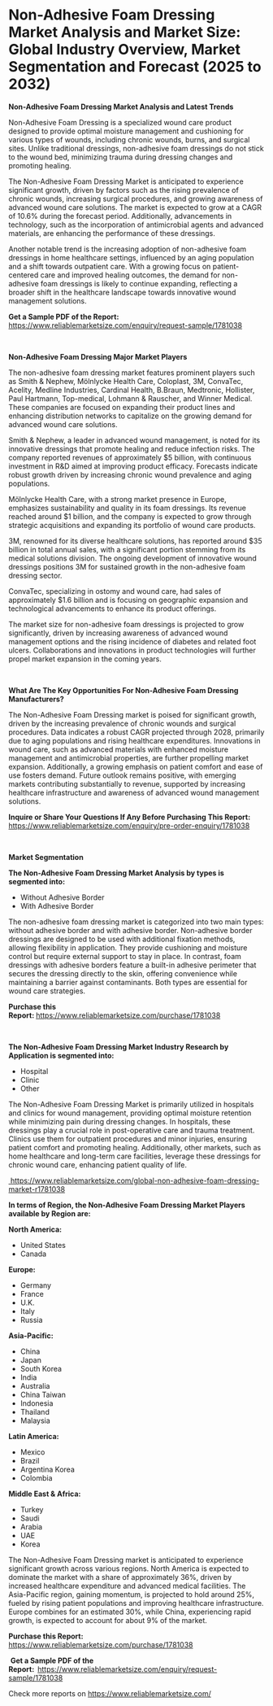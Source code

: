 <p><h1>Non-Adhesive Foam Dressing Market Analysis and Market Size: Global Industry Overview, Market Segmentation and Forecast (2025 to 2032)</h1></p><p><strong>Non-Adhesive Foam Dressing Market Analysis and Latest Trends</strong></p>
<p><p>Non-Adhesive Foam Dressing is a specialized wound care product designed to provide optimal moisture management and cushioning for various types of wounds, including chronic wounds, burns, and surgical sites. Unlike traditional dressings, non-adhesive foam dressings do not stick to the wound bed, minimizing trauma during dressing changes and promoting healing.</p><p>The Non-Adhesive Foam Dressing Market is anticipated to experience significant growth, driven by factors such as the rising prevalence of chronic wounds, increasing surgical procedures, and growing awareness of advanced wound care solutions. The market is expected to grow at a CAGR of 10.6% during the forecast period. Additionally, advancements in technology, such as the incorporation of antimicrobial agents and advanced materials, are enhancing the performance of these dressings. </p><p>Another notable trend is the increasing adoption of non-adhesive foam dressings in home healthcare settings, influenced by an aging population and a shift towards outpatient care. With a growing focus on patient-centered care and improved healing outcomes, the demand for non-adhesive foam dressings is likely to continue expanding, reflecting a broader shift in the healthcare landscape towards innovative wound management solutions.</p></p>
<p><strong>Get a Sample PDF of the Report:&nbsp;</strong> <a href="https://www.reliablemarketsize.com/enquiry/request-sample/1781038?utm_campaign=3226&utm_medium=2&utm_source=Github&utm_content=ia&utm_term=25032025&utm_id=non-adhesive-foam-dressing">https://www.reliablemarketsize.com/enquiry/request-sample/1781038</a></p>
<p>&nbsp;</p>
<p><strong>Non-Adhesive Foam Dressing Major Market Players</strong></p>
<p><p>The non-adhesive foam dressing market features prominent players such as Smith & Nephew, Mölnlycke Health Care, Coloplast, 3M, ConvaTec, Acelity, Medline Industries, Cardinal Health, B.Braun, Medtronic, Hollister, Paul Hartmann, Top-medical, Lohmann & Rauscher, and Winner Medical. These companies are focused on expanding their product lines and enhancing distribution networks to capitalize on the growing demand for advanced wound care solutions.</p><p>Smith & Nephew, a leader in advanced wound management, is noted for its innovative dressings that promote healing and reduce infection risks. The company reported revenues of approximately $5 billion, with continuous investment in R&D aimed at improving product efficacy. Forecasts indicate robust growth driven by increasing chronic wound prevalence and aging populations.</p><p>Mölnlycke Health Care, with a strong market presence in Europe, emphasizes sustainability and quality in its foam dressings. Its revenue reached around $1 billion, and the company is expected to grow through strategic acquisitions and expanding its portfolio of wound care products.</p><p>3M, renowned for its diverse healthcare solutions, has reported around $35 billion in total annual sales, with a significant portion stemming from its medical solutions division. The ongoing development of innovative wound dressings positions 3M for sustained growth in the non-adhesive foam dressing sector.</p><p>ConvaTec, specializing in ostomy and wound care, had sales of approximately $1.6 billion and is focusing on geographic expansion and technological advancements to enhance its product offerings.</p><p>The market size for non-adhesive foam dressings is projected to grow significantly, driven by increasing awareness of advanced wound management options and the rising incidence of diabetes and related foot ulcers. Collaborations and innovations in product technologies will further propel market expansion in the coming years.</p></p>
<p>&nbsp;</p>
<p><strong>What Are The Key Opportunities For Non-Adhesive Foam Dressing Manufacturers?</strong></p>
<p><p>The Non-Adhesive Foam Dressing market is poised for significant growth, driven by the increasing prevalence of chronic wounds and surgical procedures. Data indicates a robust CAGR projected through 2028, primarily due to aging populations and rising healthcare expenditures. Innovations in wound care, such as advanced materials with enhanced moisture management and antimicrobial properties, are further propelling market expansion. Additionally, a growing emphasis on patient comfort and ease of use fosters demand. Future outlook remains positive, with emerging markets contributing substantially to revenue, supported by increasing healthcare infrastructure and awareness of advanced wound management solutions.</p></p>
<p><strong>Inquire or Share Your Questions If Any Before Purchasing This Report:</strong> <a href="https://www.reliablemarketsize.com/enquiry/pre-order-enquiry/1781038?utm_campaign=3226&utm_medium=2&utm_source=Github&utm_content=ia&utm_term=25032025&utm_id=non-adhesive-foam-dressing">https://www.reliablemarketsize.com/enquiry/pre-order-enquiry/1781038</a></p>
<p>&nbsp;</p>
<p><strong>Market Segmentation</strong></p>
<p><strong>The Non-Adhesive Foam Dressing Market Analysis by types is segmented into:</strong></p>
<p><ul><li>Without Adhesive Border</li><li>With Adhesive Border</li></ul></p>
<p><p>The non-adhesive foam dressing market is categorized into two main types: without adhesive border and with adhesive border. Non-adhesive border dressings are designed to be used with additional fixation methods, allowing flexibility in application. They provide cushioning and moisture control but require external support to stay in place. In contrast, foam dressings with adhesive borders feature a built-in adhesive perimeter that secures the dressing directly to the skin, offering convenience while maintaining a barrier against contaminants. Both types are essential for wound care strategies.</p></p>
<p><strong>Purchase this Report:&nbsp;</strong><a href="https://www.reliablemarketsize.com/purchase/1781038?utm_campaign=3226&utm_medium=2&utm_source=Github&utm_content=ia&utm_term=25032025&utm_id=non-adhesive-foam-dressing">https://www.reliablemarketsize.com/purchase/1781038</a></p>
<p>&nbsp;</p>
<p><strong>The Non-Adhesive Foam Dressing Market Industry Research by Application is segmented into:</strong></p>
<p><ul><li>Hospital</li><li>Clinic</li><li>Other</li></ul></p>
<p><p>The Non-Adhesive Foam Dressing Market is primarily utilized in hospitals and clinics for wound management, providing optimal moisture retention while minimizing pain during dressing changes. In hospitals, these dressings play a crucial role in post-operative care and trauma treatment. Clinics use them for outpatient procedures and minor injuries, ensuring patient comfort and promoting healing. Additionally, other markets, such as home healthcare and long-term care facilities, leverage these dressings for chronic wound care, enhancing patient quality of life.</p></p>
<p><a href="https://www.reliablemarketsize.com/global-non-adhesive-foam-dressing-market-r1781038?utm_campaign=3226&utm_medium=2&utm_source=Github&utm_content=ia&utm_term=25032025&utm_id=non-adhesive-foam-dressing">&nbsp;https://www.reliablemarketsize.com/global-non-adhesive-foam-dressing-market-r1781038</a></p>
<p><strong>In terms of Region, the Non-Adhesive Foam Dressing Market Players available by Region are:</strong></p>
<p>
    <p> <strong> North America: </strong>
        <ul>
            <li>United States</li>
            <li>Canada</li>
        </ul>
        </p> 
    <p> <strong> Europe: </strong>
        <ul>
            <li>Germany</li>
            <li>France</li>
            <li>U.K.</li>
            <li>Italy</li>
            <li>Russia</li>
        </ul>
        </p> 
    <p> <strong> Asia-Pacific: </strong>
        <ul>
            <li>China</li>
            <li>Japan</li>
            <li>South Korea</li>
            <li>India</li>
            <li>Australia</li>
            <li>China Taiwan</li>
            <li>Indonesia</li>
            <li>Thailand</li>
            <li>Malaysia</li>
        </ul>
        </p> 
    <p> <strong> Latin America: </strong>
        <ul>
            <li>Mexico</li>
            <li>Brazil</li>
            <li>Argentina Korea</li>
            <li>Colombia</li>
        </ul>
        </p> 
    <p> <strong> Middle East & Africa: </strong>
        <ul>
            <li>Turkey</li>
            <li>Saudi</li>
            <li>Arabia</li>
            <li>UAE</li>
            <li>Korea</li>
        </ul>
    </p>
    </p>
<p><p>The Non-Adhesive Foam Dressing market is anticipated to experience significant growth across various regions. North America is expected to dominate the market with a share of approximately 36%, driven by increased healthcare expenditure and advanced medical facilities. The Asia-Pacific region, gaining momentum, is projected to hold around 25%, fueled by rising patient populations and improving healthcare infrastructure. Europe combines for an estimated 30%, while China, experiencing rapid growth, is expected to account for about 9% of the market.</p></p>
<p><strong>Purchase this Report: </strong><a href="https://www.reliablemarketsize.com/purchase/1781038?utm_campaign=3226&utm_medium=2&utm_source=Github&utm_content=ia&utm_term=25032025&utm_id=non-adhesive-foam-dressing">https://www.reliablemarketsize.com/purchase/1781038</a></p>
<p>&nbsp;<strong>Get a Sample PDF of the Report:&nbsp;&nbsp;</strong><a href="https://www.reliablemarketsize.com/enquiry/request-sample/1781038?utm_campaign=3226&utm_medium=2&utm_source=Github&utm_content=ia&utm_term=25032025&utm_id=non-adhesive-foam-dressing">https://www.reliablemarketsize.com/enquiry/request-sample/1781038</a></p>
<p><strong></strong></p>
<p>Check more reports on <a href="https://www.reliablemarketsize.com/?utm_campaign=3226&utm_medium=2&utm_source=Github&utm_content=ia&utm_term=25032025&utm_id=non-adhesive-foam-dressing">https://www.reliablemarketsize.com/</a></p>